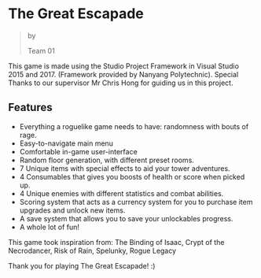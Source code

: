 # ﻿The Great Escapade
> by
>
> Team 01


This game is made using the Studio Project Framework in Visual Studio 2015 and 2017. (Framework provided by Nanyang Polytechnic).
Special Thanks to our supervisor Mr Chris Hong for guiding us in this project.

## Features
 - Everything a roguelike game needs to have: randomness with bouts of rage.
 - Easy-to-navigate main menu
 - Comfortable in-game user-interface
 - Random floor generation, with different preset rooms.
 - 7 Unique items with special effects to aid your tower adventures.
 - 4 Consumables that gives you boosts of health or score when picked up.
 - 4 Unique enemies with different statistics and combat abilities.
 - Scoring system that acts as a currency system for you to purchase item upgrades and unlock new items.
 - A save system that allows you to save your unlockables progress.
 - A whole lot of fun!


This game took inspiration from: The Binding of Isaac, Crypt of the Necrodancer, Risk of Rain, Spelunky, Rogue Legacy

Thank you for playing The Great Escapade! :)
